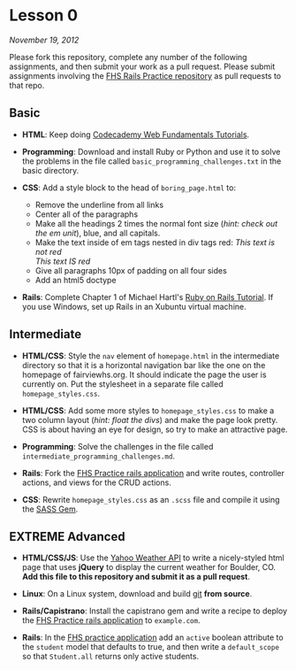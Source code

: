 Lesson 0
==
*November 19, 2012*


Please fork this repository, complete any number of the following assignments, and then submit your work as a pull request.
Please submit assignments involving the [FHS Rails Practice repository](https://github.com/aperley/fhs-practice) as pull requests to that repo.

Basic
--

- **HTML**: Keep doing [Codecademy Web Fundamentals Tutorials](http://www.codecademy.com/tracks/web).

- **Programming**: Download and install Ruby or Python and use it to solve the problems in the file called
`basic_programming_challenges.txt` in the basic directory.

- **CSS**: Add a style block to the head of `boring_page.html` to:
    - Remove the underline from all links
    - Center all of the paragraphs
    - Make all the headings 2 times the normal font size (*hint: check out the em unit*), blue, and all capitals.
    - Make the text inside of em tags nested in div tags red:
        <em>This text is not red</em>
        <div>
          <em>This text IS red</em>
        </div>
    - Give all paragraphs 10px of padding on all four sides
    - Add an html5 doctype

- **Rails**: Complete Chapter 1 of Michael Hartl's [Ruby on Rails Tutorial](http://ruby.railstutorial.org/ruby-on-rails-tutorial-book).
If you use Windows, set up Rails in an Xubuntu virtual machine.


Intermediate
--

- **HTML/CSS**: Style the `nav` element of `homepage.html` in the intermediate directory so that it is a horizontal navigation bar
like the one on the homepage of fairviewhs.org.  It should indicate the page the user is currently on. Put the stylesheet in a 
separate file called `homepage_styles.css`.

- **HTML/CSS**: Add some more styles to `homepage_styles.css` to make a two column layout (*hint: float the divs*) and make the page look pretty.
CSS is about having an eye for design, so try to make an attractive page.

- **Programming**: Solve the challenges in the file called `intermediate_programming_challenges.md`.

- **Rails**: Fork the [FHS Practice rails application](https://github.com/aperley/fhs-practice) and write routes, controller actions, and
views for the CRUD actions.

- **CSS**: Rewrite `homepage_styles.css` as an `.scss` file and compile it using the [SASS Gem](http://sass-lang.com/).

EXTREME Advanced
--

- **HTML/CSS/JS**: Use the [Yahoo Weather API](http://developer.yahoo.com/weather/) to write a nicely-styled html page that uses **jQuery** to
display the current weather for Boulder, CO.  **Add this file to this repository and submit it as a pull request**.

- **Linux**: On a Linux system, download and build [git](https://github.com/git/git) **from source**.

- **Rails/Capistrano**: Install the capistrano gem and write a recipe to deploy the [FHS Practice rails application](https://github.com/aperley/fhs-practice)
to `example.com`.

- **Rails**: In the [FHS practice application](https://github.com/aperley/fhs-practice) add an `active` boolean attribute to the `student` model
that defaults to true, and then write a `default_scope` so that `Student.all` returns only active students.
